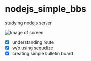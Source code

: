 # nodejs_simple_bbs

studying nodejs server

![Image of screen](../img/list.jpg)

- [x] understanding route
- [x] w/o using sequelize
- [x] creating simple bulletin board
